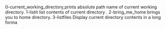 0-current_working_directory,prints absolute path name of current working directory.
1-listit list contents  of current  directory .
2-bring_me_home brings you to home directory.
3-listfiles Display current directory contents in a long forma
